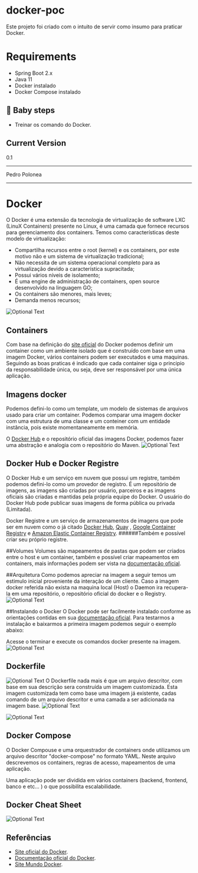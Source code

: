 # docker-poc
Este projeto foi criado com o intuito de servir como insumo para praticar Docker.

# Requirements
* Spring Boot 2.x
* Java 11
* Docker instalado
* Docker Compose instalado

## :baby: Baby steps
* Treinar os comando do Docker.

## Current Version
0.1
___
Pedro Polonea
___

# Docker
O Docker é uma extensão da tecnologia de virtualização de software LXC (LinuX Containers) presente no Linux, é uma camada que fornece recursos para gerenciamento dos containers. Temos como características deste modelo de virtualização:

* Compartilha recursos entre o root (kernel) e os containers, por este motivo não e um sistema de virtualização tradicional;
* Não necessita de um sistema operacional completo para as virtualização devido a característica supracitada;
* Possui vários níveis de isolamento;
* É uma engine de administração de containers, open source desenvolvido na linguagem GO;
* Os containers são menores, mais leves;
* Demanda menos recursos;

![Optional Text](./src/main/resources/image/0.jpeg)

## Containers
Com base na definição do [site oficial](https://www.docker.com/resources/what-container) do Docker podemos definir um container como um ambiente isolado que é construído com base em uma imagem Docker, vários containers podem ser executados e uma maquinas. Seguindo as boas praticas é indicado que cada container siga o principio da responsabilidade única, ou seja, deve ser responsável por uma única aplicação.

## Imagens docker
Podemos defini-lo como um template, um modelo de sistemas de arquivos usado para criar um container. Podemos comparar uma imagem docker com uma estrutura de uma classe e um conteiner com um entidade instância, pois existe momentaneamente em memória.

O [Docker Hub](https://hub.docker.com/) e o repositório oficial das imagens Docker, podemos fazer uma abstração e analogia com o repositório do Maven.
![Optional Text](./src/main/resources/image/1.png)

## Docker Hub e Docker Registre
O Docker Hub e um serviço em nuvem que possui um registre, também podemos defini-lo como um provedor de registro. É um repositório de imagens, as imagens são criadas por usuário, parceiros e as imagens oficiais são criadas e mantidas pela própria equipe do Docker. O usuário do Docker Hub pode publicar suas imagens de forma pública ou privada (Limitada).

Docker Registre e um serviço de armazenamentos de imagens que pode ser em nuvem como o já citado [Docker Hub](https://hub.docker.com/), [Quay](https://quay.io/) , [Google Container Registry](https://cloud.google.com/container-registry/) e [Amazon Elastic Container Registry](https://aws.amazon.com/pt/ecr/). 
######Também e possível criar seu próprio registre.

##Volumes
Volumes são mapeamentos de pastas que podem ser criados entre o host e um container, também e possível criar mapeamentos em containers, mais informações podem ser vista na [documentação oficial](https://docs.docker.com/storage/volumes/).

##Arquitetura
Como podemos apreciar na imagem a seguir temos um estimulo inicial proveniente da interação de um cliente. Caso a imagem docker referida não exista na maquina local (Host) o Daemon ira recupera-la em uma repositório, o repositório oficial do docker e o Registry.
![Optional Text](./src/main/resources/image/2.png)

##Instalando o Docker
O Docker pode ser facilmente instalado conforme as orientações contidas em sua [documentação oficial](https://docs.docker.com/install/). Para testarmos a instalação e baixarmos a primeira imagem podemos seguir o exemplo abaixo:

Acesse o terminar e execute os comandos docker presente na imagem.
![Optional Text](./src/main/resources/image/3.png)

## Dockerfile
![Optional Text](./src/main/resources/image/4.png)
O Dockerfile nada mais é que um arquivo descritor, com base em sua descrição sera construída um imagem customizada. Esta imagem customizada tem como base uma imagem já existente, cadas comando de um arquivo descritor e uma camada a ser adicionada na imagem base.
![Optional Text](./src/main/resources/image/5.png)

![Optional Text](./src/main/resources/image/6.png)

## Docker Compose
O Docker Compouse e uma orquestrador de containers onde utilizamos um arquivo descritor "docker-compose" no formato YAML. Neste arquivo descrevemos os containers, regras de acesso, mapeamentos de uma aplicação.

Uma aplicação pode ser dividida em vários containers (backend, frontend, banco e etc... ) o que possibilita escalabilidade.

## Docker Cheat Sheet
![Optional Text](./src/main/resources/image/7.png)

## Referências
* [Site oficial do Docker](https://www.docker.com/).
* [Documentação oficial do Docker](https://docs.docker.com/engine/reference/run/).
* [Site Mundo Docker](https://www.mundodocker.com.br/o-que-e-dockerfile/).




